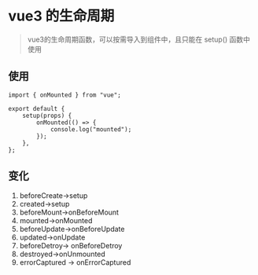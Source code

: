 # vue3 的生命周期
> vue3的生命周期函数，可以按需导入到组件中，且只能在 setup() 函数中使用

## 使用

```
import { onMounted } from "vue";

export default {
    setup(props) {
        onMounted(() => {
            console.log("mounted");
        });
    },
};
```

## 变化
1. beforeCreate->setup
2. created->setup
3. beforeMount->onBeforeMount
4. mounted->onMounted
5. beforeUpdate->onBeforeUpdate
6. updated->onUpdate
7. beforeDetroy-> onBeforeDetroy
8. destroyed->onUnmounted
9. errorCaptured -> onErrorCaptured
